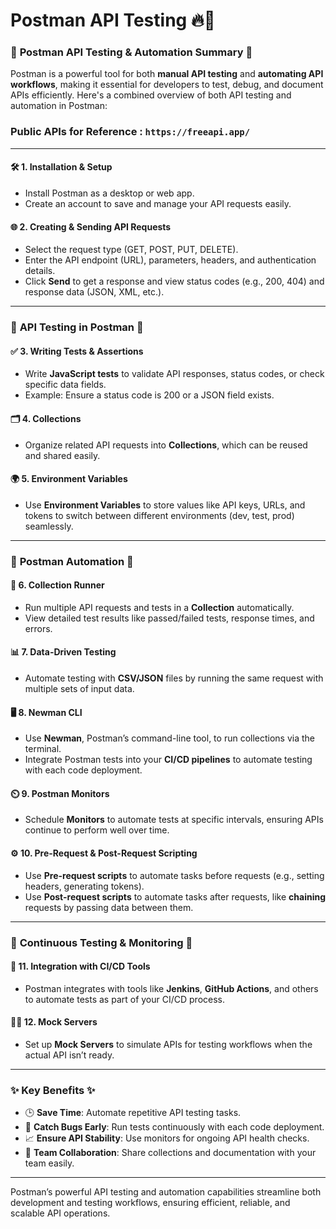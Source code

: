 # Postman API Testing 🔥🚀

### 🚀 **Postman API Testing & Automation Summary** 🚀

Postman is a powerful tool for both **manual API testing** and **automating API workflows**, making it essential for developers to test, debug, and document APIs efficiently. Here's a combined overview of both API testing and automation in Postman:

### Public APIs for Reference : `https://freeapi.app/`

---

#### 🛠️ **1. Installation & Setup**

- Install Postman as a desktop or web app.
- Create an account to save and manage your API requests easily.

#### 🌐 **2. Creating & Sending API Requests**

- Select the request type (GET, POST, PUT, DELETE).
- Enter the API endpoint (URL), parameters, headers, and authentication details.
- Click **Send** to get a response and view status codes (e.g., 200, 404) and response data (JSON, XML, etc.).

---

### 🧪 **API Testing in Postman** 🧪

#### ✅ **3. Writing Tests & Assertions**

- Write **JavaScript tests** to validate API responses, status codes, or check specific data fields.
- Example: Ensure a status code is 200 or a JSON field exists.

#### 🗂️ **4. Collections**

- Organize related API requests into **Collections**, which can be reused and shared easily.

#### 🌍 **5. Environment Variables**

- Use **Environment Variables** to store values like API keys, URLs, and tokens to switch between different environments (dev, test, prod) seamlessly.

---

### 🤖 **Postman Automation** 🤖

#### 🚀 **6. Collection Runner**

- Run multiple API requests and tests in a **Collection** automatically.
- View detailed test results like passed/failed tests, response times, and errors.

#### 📊 **7. Data-Driven Testing**

- Automate testing with **CSV/JSON** files by running the same request with multiple sets of input data.

#### 🖥️ **8. Newman CLI**

- Use **Newman**, Postman’s command-line tool, to run collections via the terminal.
- Integrate Postman tests into your **CI/CD pipelines** to automate testing with each code deployment.

#### ⏲️ **9. Postman Monitors**

- Schedule **Monitors** to automate tests at specific intervals, ensuring APIs continue to perform well over time.

#### ⚙️ **10. Pre-Request & Post-Request Scripting**

- Use **Pre-request scripts** to automate tasks before requests (e.g., setting headers, generating tokens).
- Use **Post-request scripts** to automate tasks after requests, like **chaining** requests by passing data between them.

---

### 🔄 **Continuous Testing & Monitoring** 🔄

#### 📡 **11. Integration with CI/CD Tools**

- Postman integrates with tools like **Jenkins**, **GitHub Actions**, and others to automate tests as part of your CI/CD process.

#### 🕵️‍♂️ **12. Mock Servers**

- Set up **Mock Servers** to simulate APIs for testing workflows when the actual API isn’t ready.

---

### ✨ **Key Benefits** ✨

- 🕒 **Save Time**: Automate repetitive API testing tasks.
- 🐞 **Catch Bugs Early**: Run tests continuously with each code deployment.
- 📈 **Ensure API Stability**: Use monitors for ongoing API health checks.
- 🤝 **Team Collaboration**: Share collections and documentation with your team easily.

---

Postman’s powerful API testing and automation capabilities streamline both development and testing workflows, ensuring efficient, reliable, and scalable API operations.
